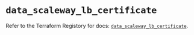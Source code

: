 # `data_scaleway_lb_certificate`

Refer to the Terraform Registory for docs: [`data_scaleway_lb_certificate`](https://registry.terraform.io/providers/scaleway/scaleway/2.21.0/docs/data-sources/lb_certificate).
